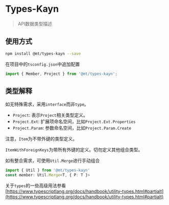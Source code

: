 # Types-Kayn

> API数据类型描述


## 使用方式

```bash
npm install @mt/types-kayn --save
```

在项目中的`tsconfig.json`中追加配置
```typescript
import { Member, Project } from '@mt/types-kayn';

```

## 类型解释

如无特殊需求，采用`interface`而非`type`。

- `Project`: 表示`Project`相关类型定义。
- `Project.Ext`: 扩展项命名空间，比如`Project.Ext.Properties`
- `Project.Param`: 参数命名空间，比如`Project.Param.Create`


注意，`Item`为不带外键的类型定义。

`ItemWithForeignKeys`为带所有外键的定义。切勿定义其他组合类型。

如有整合需求，可使用`Util.Merge`进行手动组合

```typescript
import { Util } from '@mt/types-kayn'
const member: Util.Merge<T, { P: T }>
```

关于`types`的一些高级用法参看 [https://www.typescriptlang.org/docs/handbook/utility-types.html#partialt](https://www.typescriptlang.org/docs/handbook/utility-types.html#partialt)
